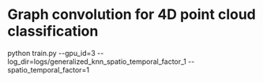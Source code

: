 # Graph convolution for 4D point cloud classification

python train.py --gpu_id=3 --log_dir=logs/generalized_knn_spatio_temporal_factor_1 --spatio_temporal_factor=1
